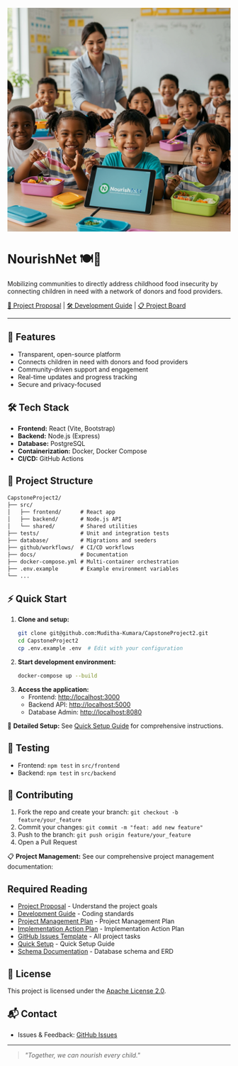 ![NourishNet Banner](./docs/assets/happy_child.png)

# NourishNet 🍽️🌱

Mobilizing communities to directly address childhood food insecurity by connecting children in need with a network of donors and food providers.

[📄 Project Proposal](./docs/PROJECT_PROPOSAL.md) | [🛠️ Development Guide](./docs/DEVELOPMENT_GUIDE.md) | [📋 Project Board](https://github.com/users/Muditha-Kumara/projects/6)

---

## 🚀 Features
- Transparent, open-source platform
- Connects children in need with donors and food providers
- Community-driven support and engagement
- Real-time updates and progress tracking
- Secure and privacy-focused

## 🛠️ Tech Stack
- **Frontend:** React (Vite, Bootstrap)
- **Backend:** Node.js (Express)
- **Database:** PostgreSQL
- **Containerization:** Docker, Docker Compose
- **CI/CD:** GitHub Actions

## 📁 Project Structure
```text
CapstoneProject2/
├── src/
│   ├── frontend/      # React app
│   ├── backend/       # Node.js API
│   └── shared/        # Shared utilities
├── tests/             # Unit and integration tests
├── database/          # Migrations and seeders
├── github/workflows/  # CI/CD workflows
├── docs/              # Documentation
├── docker-compose.yml # Multi-container orchestration
├── .env.example       # Example environment variables
└── ...
```

## ⚡ Quick Start
1. **Clone and setup:**
   ```bash
   git clone git@github.com:Muditha-Kumara/CapstoneProject2.git
   cd CapstoneProject2
   cp .env.example .env  # Edit with your configuration
   ```
2. **Start development environment:**
   ```bash
   docker-compose up --build
   ```
3. **Access the application:**
   - Frontend: [http://localhost:3000](http://localhost:3000)
   - Backend API: [http://localhost:5000](http://localhost:5000)
   - Database Admin: [http://localhost:8080](http://localhost:8080)

📖 **Detailed Setup:** See [Quick Setup Guide](./docs/QUICK_SETUP.md) for comprehensive instructions.

## 🧪 Testing
- Frontend: `npm test` in `src/frontend`
- Backend: `npm test` in `src/backend`

## 🤝 Contributing
1. Fork the repo and create your branch: `git checkout -b feature/your_feature`
2. Commit your changes: `git commit -m "feat: add new feature"`
3. Push to the branch: `git push origin feature/your_feature`
4. Open a Pull Request

📋 **Project Management:** See our comprehensive project management documentation:
## Required Reading
- [Project Proposal](./docs/PROJECT_PROPOSAL.md) - Understand the project goals
- [Development Guide](./docs/DEVELOPMENT_GUIDE.md) - Coding standards
- [Project Management Plan](./docs/PROJECT_MANAGEMENT_PLAN.md) - Project Management Plan
- [Implementation Action Plan](./docs/IMPLEMENTATION_ACTION_PLAN.md) - Implementation Action Plan
- [GitHub Issues Template](./docs/GITHUB_ISSUES_TEMPLATE.md) - All project tasks
- [Quick Setup](./docs/QUICK_SETUP.md) - Quick Setup Guide
- [Schema Documentation](./docs/SCHEMA_DOCUMENTATION.md) - Database schema and ERD

## 📄 License
This project is licensed under the [Apache License 2.0](https://www.apache.org/licenses/LICENSE-2.0).

## 📬 Contact
- Issues & Feedback: [GitHub Issues](https://github.com/Muditha-Kumara/CapstoneProject2/issues)

---

> _"Together, we can nourish every child."_
